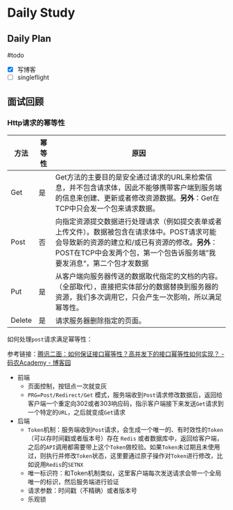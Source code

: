 # Daily Study
## Daily Plan
#todo
- [x] 写博客
- [ ] singleflight
## 面试回顾
### Http请求的幂等性

| 方法     | 幂等性 | 原因                                                                                                                    |
| ------ | --- | --------------------------------------------------------------------------------------------------------------------- |
| Get    | 是   | Get方法的主要目的是安全通过请求的URL来检索信息，并不包含请求体，因此不能够携带客户端到服务端的信息来创建、更新或者修改资源数据。**另外**：Get在TCP中只会发一个包来请求数据。                        |
| Post   | 否   | 向指定资源提交数据进行处理请求（例如提交表单或者上传文件）。数据被包含在请求体中。POST请求可能会导致新的资源的建立和/或已有资源的修改。**另外**：POST在TCP中会发两个包，第一个包告诉服务端”我要发消息“，第二个包才发数据 |
| Put    | 是   | 从客户端向服务器传送的数据取代指定的文档的内容。（全部取代），直接把实体部分的数据替换到服务器的资源，我们多次调用它，只会产生一次影响，所以满足幂等性。                                          |
| Delete | 是   | 请求服务器删除指定的页面。                                                                                                         |

如何处理`post`请求满足幂等性：

参考链接：[腾讯二面：如何保证接口幂等性？高并发下的接口幂等性如何实现？ - 码农Academy - 博客园](https://www.cnblogs.com/coderacademy/p/18082540)

- 前端
	- 页面控制，按钮点一次就变灰
	- `PRG=Post/Redirect/Get` 模式，服务端收到`Post`请求修改数据后，返回给客户端一个重定向302或者303响应码，指示客户端接下来发送`Get`请求到一个特定的`URL`，之后就变成`Get`请求
- 后端
	- `Token`机制：服务端收到`Post`请求，会生成一个唯一的、有时效性的`Token`（可以存时间戳或者版本号）存在 `Redis` 或者数据库中，返回给客户端，之后的`API`调用都需要带上这个`Token`做校验。如果`Token`未过期且未使用过，则执行并修改`Token`状态，这里要通过原子操作对`Token`进行修改，比如说用`Redis`的`SETNX`
	- 唯一标识符：和Token机制类似，这里客户端每次发送请求会带一个全局唯一的标识，然后服务端进行验证
	- 请求参数：时间戳（不精确）或者版本号
	- 乐观锁



